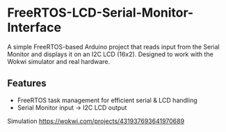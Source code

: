 # FreeRTOS-LCD-Serial-Monitor-Interface
A simple FreeRTOS-based Arduino project that reads input from the Serial Monitor and displays it on an I2C LCD (16x2). Designed to work with the Wokwi simulator and real hardware.

## Features  
-  FreeRTOS task management for efficient serial & LCD handling  
-  Serial Monitor input → I2C LCD output    

Simulation
https://wokwi.com/projects/431937693641970689

